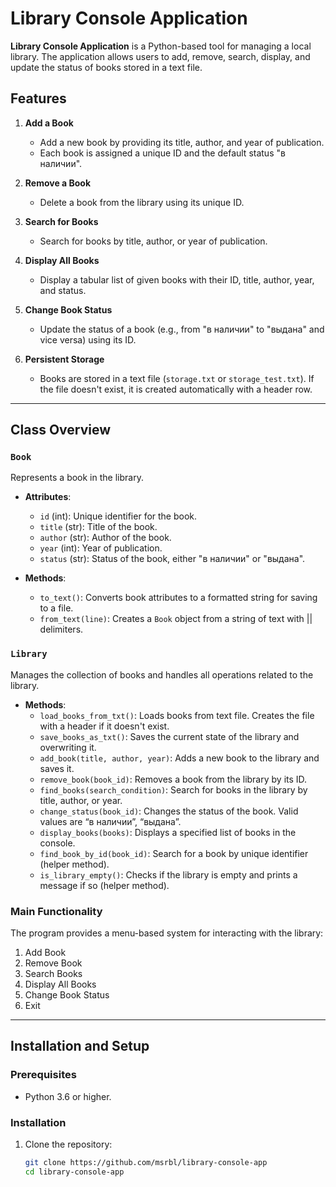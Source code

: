 # Library Console Application

**Library Console Application** is a Python-based tool for managing a local library. The application allows users to add, remove, search, display, and update the status of books stored in a text file. 

## Features

1. **Add a Book**
   - Add a new book by providing its title, author, and year of publication.
   - Each book is assigned a unique ID and the default status "в наличии".

2. **Remove a Book**
   - Delete a book from the library using its unique ID.

3. **Search for Books**
   - Search for books by title, author, or year of publication.

4. **Display All Books**
   - Display a tabular list of given books with their ID, title, author, year, and status.

5. **Change Book Status**
   - Update the status of a book (e.g., from "в наличии" to "выдана" and vice versa) using its ID.

6. **Persistent Storage**
   - Books are stored in a text file (`storage.txt` or `storage_test.txt`). If the file doesn't exist, it is created automatically with a header row.

---

## Class Overview

### `Book`
Represents a book in the library.

- **Attributes**:
  - `id` (int): Unique identifier for the book.
  - `title` (str): Title of the book.
  - `author` (str): Author of the book.
  - `year` (int): Year of publication.
  - `status` (str): Status of the book, either "в наличии" or "выдана".
  
- **Methods**:
  - `to_text()`: Converts book attributes to a formatted string for saving to a file.
  - `from_text(line)`: Creates a `Book` object from a string of text with || delimiters.

### `Library`
Manages the collection of books and handles all operations related to the library.

- **Methods**:
  - `load_books_from_txt()`: Loads books from text file. Creates the file with a header if it doesn't exist.
  - `save_books_as_txt()`: Saves the current state of the library and overwriting it.
  - `add_book(title, author, year)`: Adds a new book to the library and saves it.
  - `remove_book(book_id)`: Removes a book from the library by its ID.
  - `find_books(search_condition)`: Search for books in the library by title, author, or year.
  - `change_status(book_id)`: Changes the status of the book. Valid values are “в наличии”, “выдана”.
  - `display_books(books)`: Displays a specified list of books in the console.
  - `find_book_by_id(book_id)`: Search for a book by unique identifier (helper method).
  - `is_library_empty()`: Checks if the library is empty and prints a message if so (helper method).

### Main Functionality
The program provides a menu-based system for interacting with the library:
1. Add Book
2. Remove Book
3. Search Books
4. Display All Books
5. Change Book Status
6. Exit

---

## Installation and Setup

### Prerequisites
- Python 3.6 or higher.

### Installation
1. Clone the repository:
   ```bash
   git clone https://github.com/msrbl/library-console-app
   cd library-console-app
